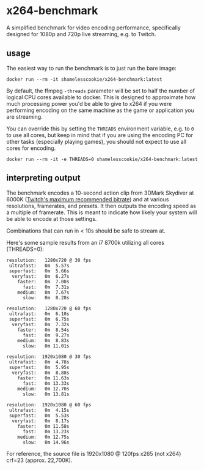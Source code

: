 # x264-benchmark

A simplified benchmark for video encoding performance, specifically designed for 1080p and 720p live streaming, e.g. to Twitch.

## usage

The easiest way to run the benchmark is to just run the bare image:

```
docker run --rm -it shamelesscookie/x264-benchmark:latest
```


By default, the ffmpeg `-threads` parameter will be set to half the number of logical CPU cores available to docker. This is designed to approximate how much processing power you'd be able to give to x264 if you were performing encoding on the same machine as the game or application you are streaming.

You can override this by setting the `THREADS` environment variable, e.g. to `0` to use all cores, but keep in mind that if you are using the encoding PC for other tasks (especially playing games), you should not expect to use all cores for encoding.

```
docker run --rm -it -e THREADS=0 shamelesscookie/x264-benchmark:latest
```


## interpreting output

The benchmark encodes a 10-second action clip from 3DMark Skydiver at 6000K ([Twitch's maximum recommended bitrate](https://stream.twitch.tv/encoding/)) and at various resolutions, framerates, and presets. It then outputs the encoding speed as a multiple of framerate. This is meant to indicate how likely your system will be able to encode at those settings.

Combinations that can run in < 10s should be safe to stream at.

Here's some sample results from an i7 8700k utilizing all cores (THREADS=0):

```
resolution:   1280x720 @ 30 fps
 ultrafast:   0m  5.57s
 superfast:   0m  5.66s
  veryfast:   0m  6.27s
    faster:   0m  7.00s
      fast:   0m  7.31s
    medium:   0m  7.67s
      slow:   0m  8.28s

resolution:   1280x720 @ 60 fps
 ultrafast:   0m  6.10s
 superfast:   0m  6.75s
  veryfast:   0m  7.32s
    faster:   0m  8.54s
      fast:   0m  9.27s
    medium:   0m  8.83s
      slow:   0m 11.01s

resolution:  1920x1080 @ 30 fps
 ultrafast:   0m  4.78s
 superfast:   0m  5.95s
  veryfast:   0m  8.88s
    faster:   0m 11.63s
      fast:   0m 13.33s
    medium:   0m 12.70s
      slow:   0m 13.81s

resolution:  1920x1080 @ 60 fps
 ultrafast:   0m  4.15s
 superfast:   0m  5.53s
  veryfast:   0m  8.17s
    faster:   0m 11.58s
      fast:   0m 13.23s
    medium:   0m 12.75s
      slow:   0m 14.96s
 ```

 For reference, the source file is 1920x1080 @ 120fps x265 (not x264) crf=23 (approx. 22,700K).